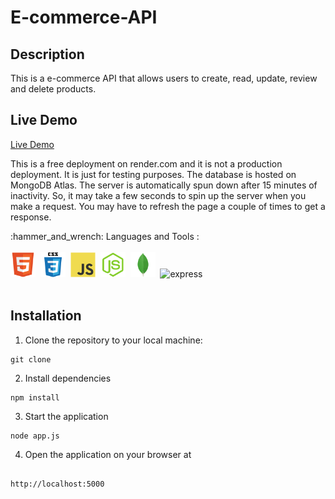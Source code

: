 # E-commerce-API

## Description

This is a e-commerce API that allows users to create, read, update, review and delete products.


## Live Demo

[Live Demo](https://e-commerce-api-24p3.onrender.com/)

<p>This is a free deployment on render.com and it is not a production deployment. It is just for testing purposes. The database is hosted on MongoDB Atlas. The server is automatically spun down after 15 minutes of inactivity. So, it may take a few seconds to spin up the server when you make a request. You may have to refresh the page a couple of times to get a response. </p>

<div>
:hammer_and_wrench: Languages and Tools : <br /> <br />
<img src="https://github.com/devicons/devicon/blob/master/icons/html5/html5-original.svg"width="40" height="40"/>&nbsp;
<img src="https://github.com/devicons/devicon/blob/master/icons/css3/css3-original-wordmark.svg"width="40" height="40"/>&nbsp;
<img src="https://github.com/devicons/devicon/blob/master/icons/javascript/javascript-original.svg"width="40" height="40"/>&nbsp;
<img src="https://github.com/devicons/devicon/blob/master/icons/nodejs/nodejs-original.svg"width="40" height="40"/>&nbsp;
<img src="https://github.com/devicons/devicon/blob/master/icons/mongodb/mongodb-original.svg"width="40" height="40"/>&nbsp;
<img src="https://ih1.redbubble.net/image.438908244.6144/st,small,507x507-pad,600x600,f8f8f8.u2.jpg" alt="express" width="40" height="40"/>&nbsp;
<br /><br />
</div>

## Installation

1. Clone the repository to your local machine: 
```
git clone
```
2. Install dependencies
```
npm install
```
3. Start the application
```
node app.js
```
4. Open the application on your browser at
```

http://localhost:5000
```



 
